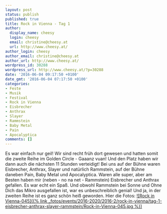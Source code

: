 ```yaml
---
layout: post
status: publish
published: true
title: Rock in Vienna - Tag 1
author:
  display_name: cheesy
  login: cheesy
  email: christine@cheesy.at
  url: http://www.cheesy.at/
author_login: cheesy
author_email: christine@cheesy.at
author_url: http://www.cheesy.at/
wordpress_id: 30288
wordpress_url: http://www.cheesy.at/?p=30288
date: '2016-06-04 09:17:50 +0100'
date_gmt: '2016-06-04 07:17:50 +0100'
categories:
- Feste
- Musik
- Festival
- Rock in Vienna
- Eisbrecher
- Anthrax
- Slayer
- Rammstein
- Baby Metal
- Pain
- Apocalyptica
comments: []
---
```

Es war einfach nur geil! Wir sind recht früh dort gewesen und hatten somit die zweite Reihe im Golden Circle - Gaaanz vuan! Und den Platz haben wir dann auch die nächsten 11 Stunden verteidigt!
Bei uns auf der Bühne waren Eisbrecher, Anthrax, Slayer und natürlich Rammstein, auf der Bühne daneben Pain, Baby Metal und Apocalyptica. Waren alle super, aber am Besten haben mir (neben - no na net - Rammstein) Eisbrecher und Anthrax gefallen. Es war echt ein Spaß. Und obwohl Rammstein bei Sonne und Ohne Dich das Mikro ausgefallen ist, war es unbeschreiblich genial! Und ja, in der zweiten Reihe ist es ganz schön heiß geworden.
Hier die Fotos:
[![Rock in Vienna-045]({% link _fotos/events/2016-2020/2016-2/rock-in-vienna/tag-1-eisbrecher-anthrax-slayer-rammstein/Rock-in-Vienna-045.jpg %})](http://www.cheesy.at/fotos/events/rock-in-vienna/tag-1-eisbrecher-anthrax-slayer-rammstein/)
